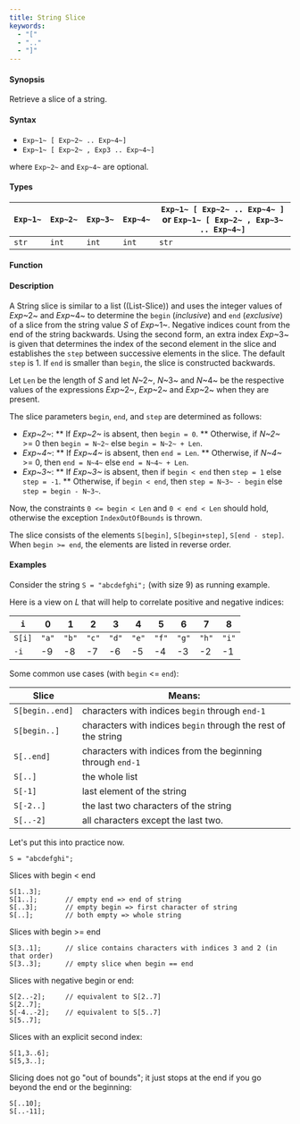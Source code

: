 ```yaml
---
title: String Slice
keywords:
  - "["
  - ".."
  - "]"
---
```


#### Synopsis

Retrieve a slice of a string.

#### Syntax


* `Exp~1~ [ Exp~2~ .. Exp~4~]`
* `Exp~1~ [ Exp~2~ , Exp3 .. Exp~4~]`

where `Exp~2~` and `Exp~4~` are optional.

#### Types


| `Exp~1~`     | `Exp~2~` |  `Exp~3~`  | `Exp~4~` | `Exp~1~ [ Exp~2~ .. Exp~4~ ]`   or  `Exp~1~ [ Exp~2~ , Exp~3~ .. Exp~4~]`  |
| --- | --- | --- | --- | --- |
| `str`         | `int`     | `int`       | `int`     |  `str`                                                                            |


#### Function

#### Description

A String slice is similar to a list ((List-Slice)) and uses the integer values of _Exp_~2~ and _Exp_~4~ to determine the `begin` (*inclusive*) and `end` (*exclusive*)
of a slice from the string value _S_ of _Exp_~1~. Negative indices count from the end of the string backwards.
Using the second form, an extra index _Exp_~3~ is given that determines the
index of the second element in the slice and establishes the `step` between
successive elements in the slice. The default `step` is 1.
If `end` is smaller than `begin`, the slice is constructed backwards.

Let `Len` be the length of _S_ and let _N_~2~, _N_~3~ and _N_~4~ be the respective values of the expressions
 _Exp_~2~, _Exp_~2~ and _Exp_~2~ when they are present.

The slice parameters `begin`, `end`, and `step` are determined as follows:

*  _Exp~2~_:
**  If _Exp~2~_ is absent, then `begin = 0`.
**  Otherwise, if _N~2~_ >= 0 then `begin = N~2~` else `begin = N~2~ + Len`. 
*  _Exp~4~_:
**  If _Exp~4~_ is absent, then `end = Len`.
**  Otherwise, if _N~4~_ >= 0, then `end = N~4~` else `end = N~4~ + Len`.
*  _Exp~3~_:
**  If _Exp~3~_ is absent, then if `begin < end` then `step = 1` else `step = -1`.
**  Otherwise, if `begin < end`, then `step = N~3~ - begin` else `step = begin - N~3~`.


Now, the constraints `0 <= begin < Len` and `0 < end < Len` should hold,
otherwise the exception `IndexOutOfBounds` is thrown.

The slice consists of the elements `S[begin]`, `S[begin+step]`, `S[end - step]`.
When `begin >= end`, the elements are listed in reverse order.

#### Examples

Consider the string `S = "abcdefghi";` (with size 9) as running example.

Here is a view on _L_ that will help to correlate positive and negative indices:


|`i`        | 0    |   1  |   2  |   3  |   4  |   5  |   6  |   7  |   8   |
| --- | --- | --- | --- | --- | --- | --- | --- | --- | --- |
|`S[i]`     | `"a"`| `"b"`| `"c"`| `"d"`| `"e"`| `"f"`| `"g"`| `"h"`| `"i"` |
|`-i`       | -9   | -8   | -7   | -6   |   -5 |   -4 |   -3 |   -2 |   -1  |




Some common use cases (with `begin` <= `end`):


| Slice           | Means:                                                          |
| --- | --- |
| `S[begin..end]` | characters with indices `begin` through `end-1`                 |
| `S[begin..]`    | characters with indices `begin` through the rest of the string  |
| `S[..end]`      | characters with indices from the beginning through `end-1`      |
| `S[..]`         | the whole list                                                  |
| `S[-1]`         | last element of the string                                      |
| `S[-2..]`       | the last two characters of the string                           |
| `S[..-2]`       | all characters except the last two.                             |



Let's put this into practice now.

```rascal-shell
S = "abcdefghi";
```
Slices with begin < end
```rascal-shell,continue
S[1..3];
S[1..];       // empty end => end of string
S[..3];       // empty begin => first character of string
S[..];        // both empty => whole string
```
Slices with  begin >= end
```rascal-shell,continue
S[3..1];      // slice contains characters with indices 3 and 2 (in that order)
S[3..3];      // empty slice when begin == end
```
Slices with negative begin or end:
```rascal-shell,continue
S[2..-2];     // equivalent to S[2..7]
S[2..7];
S[-4..-2];    // equivalent to S[5..7]
S[5..7];
```
Slices with an explicit second index:
```rascal-shell,continue
S[1,3..6];
S[5,3..];
```

Slicing does not go "out of bounds"; it just stops at the end if you go beyond the end or the beginning:
```rascal-shell,continue
S[..10];
S[..-11];
```



       
